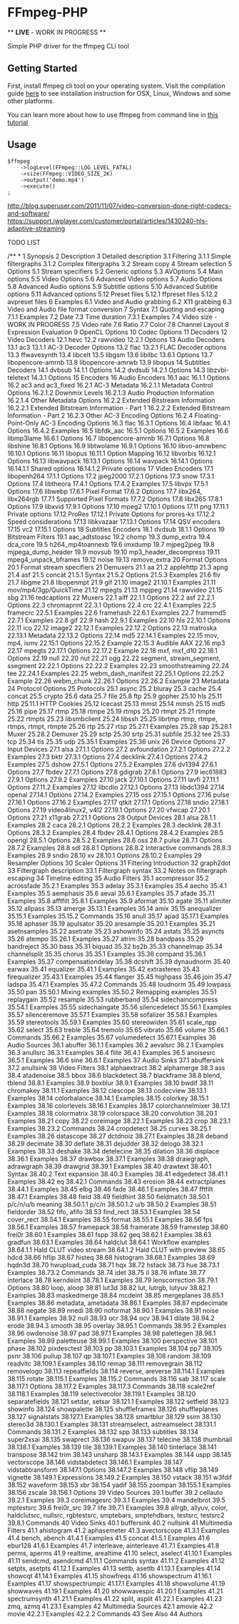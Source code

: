 # FFmpeg-PHP

** **LIVE** - WORK IN PROGRESS **

Simple PHP driver for the ffmpeg CLI tool

## Getting Started

First, install ffmpeg cli tool on your operating system. Visit the compilation guide [here](https://trac.ffmpeg.org/wiki/CompilationGuide) to see installation instruction for OSX, Linux, Windows and some other platforms.

You can learn more about how to use ffmpeg from command line in [this tutorial](http://blog.superuser.com/2012/02/24/ffmpeg-the-ultimate-video-and-audio-manipulation-tool/)

## Usage
    
    $ffmpeg
        ->logLevel(FFmpeg::LOG_LEVEL_FATAL)
        ->size(FFmpeg::VIDEO_SIZE_2K)
        ->output('demo.mp4')
        ->execute()
    ;

http://blog.superuser.com/2011/11/07/video-conversion-done-right-codecs-and-software/
https://support.jwplayer.com/customer/portal/articles/1430240-hls-adaptive-streaming

TODO LIST


/**
 *
1 Synopsis
2 Description
3 Detailed description
    3.1 Filtering
        3.1.1 Simple filtergraphs
        3.1.2 Complex filtergraphs
    3.2 Stream copy
4 Stream selection
5 Options
    5.1 Stream specifiers
    5.2 Generic options
    5.3 AVOptions
    5.4 Main options
    5.5 Video Options
    5.6 Advanced Video options
    5.7 Audio Options
    5.8 Advanced Audio options
    5.9 Subtitle options
    5.10 Advanced Subtitle options
    5.11 Advanced options
    5.12 Preset files
        5.12.1 ffpreset files
        5.12.2 avpreset files
6 Examples
    6.1 Video and Audio grabbing
    6.2 X11 grabbing
    6.3 Video and Audio file format conversion
7 Syntax
    7.1 Quoting and escaping
    7.1.1 Examples
    7.2 Date
    7.3 Time duration
    7.3.1 Examples
    7.4 Video size - WORK IN PROGRESS
    7.5 Video rate
    7.6 Ratio
    7.7 Color
    7.8 Channel Layout
8 Expression Evaluation
9 OpenCL Options
10 Codec Options
11 Decoders
12 Video Decoders
    12.1 hevc
    12.2 rawvideo
        12.2.1 Options
13 Audio Decoders
    13.1 ac3
        13.1.1 AC-3 Decoder Options
    13.2 flac
        13.2.1 FLAC Decoder options
    13.3 ffwavesynth
    13.4 libcelt
    13.5 libgsm
    13.6 libilbc
    13.6.1 Options
    13.7 libopencore-amrnb
    13.8 libopencore-amrwb
    13.9 libopus
14 Subtitles Decoders
    14.1 dvbsub
        14.1.1 Options
    14.2 dvdsub
        14.2.1 Options
    14.3 libzvbi-teletext
        14.3.1 Options
15 Encoders
16 Audio Encoders
    16.1 aac
        16.1.1 Options
    16.2 ac3 and ac3_fixed
        16.2.1 AC-3 Metadata
            16.2.1.1 Metadata Control Options
            16.2.1.2 Downmix Levels
            16.2.1.3 Audio Production Information
            16.2.1.4 Other Metadata Options
        16.2.2 Extended Bitstream Information
            16.2.2.1 Extended Bitstream Information - Part 1
            16.2.2.2 Extended Bitstream Information - Part 2
        16.2.3 Other AC-3 Encoding Options
        16.2.4 Floating-Point-Only AC-3 Encoding Options
    16.3 flac
        16.3.1 Options
    16.4 libfaac
        16.4.1 Options
        16.4.2 Examples
    16.5 libfdk_aac
        16.5.1 Options
        16.5.2 Examples
    16.6 libmp3lame
        16.6.1 Options
    16.7 libopencore-amrnb
        16.7.1 Options
    16.8 libshine
        16.8.1 Options
    16.9 libtwolame
        16.9.1 Options
    16.10 libvo-amrwbenc
        16.10.1 Options
    16.11 libopus
        16.11.1 Option Mapping
    16.12 libvorbis
        16.12.1 Options
    16.13 libwavpack
        16.13.1 Options
    16.14 wavpack
        16.14.1 Options
            16.14.1.1 Shared options
            16.14.1.2 Private options
17 Video Encoders
    17.1 libopenh264
        17.1.1 Options
    17.2 jpeg2000
        17.2.1 Options
    17.3 snow
        17.3.1 Options
    17.4 libtheora
        17.4.1 Options
        17.4.2 Examples
    17.5 libvpx
        17.5.1 Options
    17.6 libwebp
        17.6.1 Pixel Format
        17.6.2 Options
    17.7 libx264, libx264rgb
        17.7.1 Supported Pixel Formats
        17.7.2 Options
    17.8 libx265
        17.8.1 Options
    17.9 libxvid
        17.9.1 Options
    17.10 mpeg2
        17.10.1 Options
    17.11 png
        17.11.1 Private options
    17.12 ProRes
        17.12.1 Private Options for prores-ks
        17.12.2 Speed considerations
    17.13 libkvazaar
        17.13.1 Options
    17.14 QSV encoders
    17.15 vc2
        17.15.1 Options
18 Subtitles Encoders
    18.1 dvdsub
        18.1.1 Options
19 Bitstream Filters
    19.1 aac_adtstoasc
    19.2 chomp
    19.3 dump_extra
    19.4 dca_core
    19.5 h264_mp4toannexb
    19.6 imxdump
    19.7 mjpeg2jpeg
    19.8 mjpega_dump_header
    19.9 movsub
    19.10 mp3_header_decompress
    19.11 mpeg4_unpack_bframes
    19.12 noise
    19.13 remove_extra
20 Format Options
    20.1 Format stream specifiers
21 Demuxers
    21.1 aa
    21.2 applehttp
    21.3 apng
    21.4 asf
    21.5 concat
        21.5.1 Syntax
        21.5.2 Options
        21.5.3 Examples
    21.6 flv
    21.7 libgme
    21.8 libopenmpt
    21.9 gif
    21.10 image2
    21.10.1 Examples
    21.11 mov/mp4/3gp/QuickTime
    21.12 mpegts
    21.13 mpjpeg
    21.14 rawvideo
    21.15 sbg
    21.16 tedcaptions
22 Muxers
    22.1 aiff
        22.1.1 Options
    22.2 asf
        22.2.1 Options
    22.3 chromaprint
        22.3.1 Options
    22.4 crc
        22.4.1 Examples
    22.5 framecrc
        22.5.1 Examples
    22.6 framehash
        22.6.1 Examples
    22.7 framemd5
        22.7.1 Examples
    22.8 gif
    22.9 hash
        22.9.1 Examples
    22.10 hls
        22.10.1 Options
    22.11 ico
    22.12 image2
        22.12.1 Examples
        22.12.2 Options
    22.13 matroska
        22.13.1 Metadata
        22.13.2 Options
    22.14 md5
        22.14.1 Examples
    22.15 mov, mp4, ismv
        22.15.1 Options
        22.15.2 Example
        22.15.3 Audible AAX
    22.16 mp3
    22.17 mpegts
        22.17.1 Options
        22.17.2 Example
    22.18 mxf, mxf_d10
        22.18.1 Options
    22.19 null
    22.20 nut
    22.21 ogg
    22.22 segment, stream_segment, ssegment
        22.22.1 Options
        22.22.2 Examples
    22.23 smoothstreaming
    22.24 tee
        22.24.1 Examples
    22.25 webm_dash_manifest
        22.25.1 Options
        22.25.2 Example
    22.26 webm_chunk
        22.26.1 Options
        22.26.2 Example
23 Metadata
24 Protocol Options
25 Protocols
    25.1 async
    25.2 bluray
    25.3 cache
    25.4 concat
    25.5 crypto
    25.6 data
    25.7 file
    25.8 ftp
    25.9 gopher
    25.10 hls
    25.11 http
        25.11.1 HTTP Cookies
    25.12 Icecast
    25.13 mmst
    25.14 mmsh
    25.15 md5
    25.16 pipe
    25.17 rtmp
    25.18 rtmpe
    25.19 rtmps
    25.20 rtmpt
    25.21 rtmpte
    25.22 rtmpts
    25.23 libsmbclient
    25.24 libssh
    25.25 librtmp rtmp, rtmpe, rtmps, rtmpt, rtmpte
    25.26 rtp
    25.27 rtsp
        25.27.1 Examples
    25.28 sap
        25.28.1 Muxer
        25.28.2 Demuxer
    25.29 sctp
    25.30 srtp
    25.31 subfile
    25.32 tee
    25.33 tcp
    25.34 tls
    25.35 udp
        25.35.1 Examples
    25.36 unix
26 Device Options
27 Input Devices
    27.1 alsa
    27.1.1 Options
    27.2 avfoundation
        27.2.1 Options
        27.2.2 Examples
    27.3 bktr
        27.3.1 Options
    27.4 decklink
        27.4.1 Options
        27.4.2 Examples
    27.5 dshow
        27.5.1 Options
        27.5.2 Examples
    27.6 dv1394
        27.6.1 Options
    27.7 fbdev
        27.7.1 Options
    27.8 gdigrab
        27.8.1 Options
    27.9 iec61883
        27.9.1 Options
        27.9.2 Examples
    27.10 jack
        27.10.1 Options
    27.11 lavfi
        27.11.1 Options
        27.11.2 Examples
    27.12 libcdio
        27.12.1 Options
    27.13 libdc1394
    27.14 openal
        27.14.1 Options
        27.14.2 Examples
    27.15 oss
        27.15.1 Options
    27.16 pulse
        27.16.1 Options
        27.16.2 Examples
    27.17 qtkit
        27.17.1 Options
    27.18 sndio
        27.18.1 Options
    27.19 video4linux2, v4l2
        27.19.1 Options
    27.20 vfwcap
        27.20.1 Options
    27.21 x11grab
        27.21.1 Options
    28 Output Devices
        28.1 alsa
            28.1.1 Examples
    28.2 caca
28.2.1 Options
28.2.2 Examples
28.3 decklink
28.3.1 Options
28.3.2 Examples
28.4 fbdev
28.4.1 Options
28.4.2 Examples
28.5 opengl
28.5.1 Options
28.5.2 Examples
28.6 oss
28.7 pulse
28.7.1 Options
28.7.2 Examples
28.8 sdl
28.8.1 Options
28.8.2 Interactive commands
28.8.3 Examples
28.9 sndio
28.10 xv
28.10.1 Options
28.10.2 Examples
29 Resampler Options
30 Scaler Options
31 Filtering Introduction
32 graph2dot
33 Filtergraph description
33.1 Filtergraph syntax
33.2 Notes on filtergraph escaping
34 Timeline editing
35 Audio Filters
35.1 acompressor
35.2 acrossfade
35.2.1 Examples
35.3 adelay
35.3.1 Examples
35.4 aecho
35.4.1 Examples
35.5 aemphasis
35.6 aeval
35.6.1 Examples
35.7 afade
35.7.1 Examples
35.8 afftfilt
35.8.1 Examples
35.9 aformat
35.10 agate
35.11 alimiter
35.12 allpass
35.13 amerge
35.13.1 Examples
35.14 amix
35.15 anequalizer
35.15.1 Examples
35.15.2 Commands
35.16 anull
35.17 apad
35.17.1 Examples
35.18 aphaser
35.19 apulsator
35.20 aresample
35.20.1 Examples
35.21 asetnsamples
35.22 asetrate
35.23 ashowinfo
35.24 astats
35.25 asyncts
35.26 atempo
35.26.1 Examples
35.27 atrim
35.28 bandpass
35.29 bandreject
35.30 bass
35.31 biquad
35.32 bs2b
35.33 channelmap
35.34 channelsplit
35.35 chorus
35.35.1 Examples
35.36 compand
35.36.1 Examples
35.37 compensationdelay
35.38 dcshift
35.39 dynaudnorm
35.40 earwax
35.41 equalizer
35.41.1 Examples
35.42 extrastereo
35.43 firequalizer
35.43.1 Examples
35.44 flanger
35.45 highpass
35.46 join
35.47 ladspa
35.47.1 Examples
35.47.2 Commands
35.48 loudnorm
35.49 lowpass
35.50 pan
35.50.1 Mixing examples
35.50.2 Remapping examples
35.51 replaygain
35.52 resample
35.53 rubberband
35.54 sidechaincompress
35.54.1 Examples
35.55 sidechaingate
35.56 silencedetect
35.56.1 Examples
35.57 silenceremove
35.57.1 Examples
35.58 sofalizer
35.58.1 Examples
35.59 stereotools
35.59.1 Examples
35.60 stereowiden
35.61 scale_npp
35.62 select
35.63 treble
35.64 tremolo
35.65 vibrato
35.66 volume
35.66.1 Commands
35.66.2 Examples
35.67 volumedetect
35.67.1 Examples
36 Audio Sources
36.1 abuffer
36.1.1 Examples
36.2 aevalsrc
36.2.1 Examples
36.3 anullsrc
36.3.1 Examples
36.4 flite
36.4.1 Examples
36.5 anoisesrc
36.5.1 Examples
36.6 sine
36.6.1 Examples
37 Audio Sinks
37.1 abuffersink
37.2 anullsink
38 Video Filters
38.1 alphaextract
38.2 alphamerge
38.3 ass
38.4 atadenoise
38.5 bbox
38.6 blackdetect
38.7 blackframe
38.8 blend, tblend
38.8.1 Examples
38.9 boxblur
38.9.1 Examples
38.10 bwdif
38.11 chromakey
38.11.1 Examples
38.12 ciescope
38.13 codecview
38.13.1 Examples
38.14 colorbalance
38.14.1 Examples
38.15 colorkey
38.15.1 Examples
38.16 colorlevels
38.16.1 Examples
38.17 colorchannelmixer
38.17.1 Examples
38.18 colormatrix
38.19 colorspace
38.20 convolution
38.20.1 Examples
38.21 copy
38.22 coreimage
38.22.1 Examples
38.23 crop
38.23.1 Examples
38.23.2 Commands
38.24 cropdetect
38.25 curves
38.25.1 Examples
38.26 datascope
38.27 dctdnoiz
38.27.1 Examples
38.28 deband
38.29 decimate
38.30 deflate
38.31 dejudder
38.32 delogo
38.32.1 Examples
38.33 deshake
38.34 detelecine
38.35 dilation
38.36 displace
38.36.1 Examples
38.37 drawbox
38.37.1 Examples
38.38 drawgraph, adrawgraph
38.39 drawgrid
38.39.1 Examples
38.40 drawtext
38.40.1 Syntax
38.40.2 Text expansion
38.40.3 Examples
38.41 edgedetect
38.41.1 Examples
38.42 eq
38.42.1 Commands
38.43 erosion
38.44 extractplanes
38.44.1 Examples
38.45 elbg
38.46 fade
38.46.1 Examples
38.47 fftfilt
38.47.1 Examples
38.48 field
38.49 fieldhint
38.50 fieldmatch
38.50.1 p/c/n/u/b meaning
38.50.1.1 p/c/n
38.50.1.2 u/b
38.50.2 Examples
38.51 fieldorder
38.52 fifo, afifo
38.53 find_rect
38.53.1 Examples
38.54 cover_rect
38.54.1 Examples
38.55 format
38.55.1 Examples
38.56 fps
38.56.1 Examples
38.57 framepack
38.58 framerate
38.59 framestep
38.60 frei0r
38.60.1 Examples
38.61 fspp
38.62 geq
38.62.1 Examples
38.63 gradfun
38.63.1 Examples
38.64 haldclut
38.64.1 Workflow examples
38.64.1.1 Hald CLUT video stream
38.64.1.2 Hald CLUT with preview
38.65 hdcd
38.66 hflip
38.67 histeq
38.68 histogram
38.68.1 Examples
38.69 hqdn3d
38.70 hwupload_cuda
38.71 hqx
38.72 hstack
38.73 hue
38.73.1 Examples
38.73.2 Commands
38.74 idet
38.75 il
38.76 inflate
38.77 interlace
38.78 kerndeint
38.78.1 Examples
38.79 lenscorrection
38.79.1 Options
38.80 loop, aloop
38.81 lut3d
38.82 lut, lutrgb, lutyuv
38.82.1 Examples
38.83 maskedmerge
38.84 mcdeint
38.85 mergeplanes
38.85.1 Examples
38.86 metadata, ametadata
38.86.1 Examples
38.87 mpdecimate
38.88 negate
38.89 nnedi
38.90 noformat
38.90.1 Examples
38.91 noise
38.91.1 Examples
38.92 null
38.93 ocr
38.94 ocv
38.94.1 dilate
38.94.2 erode
38.94.3 smooth
38.95 overlay
38.95.1 Commands
38.95.2 Examples
38.96 owdenoise
38.97 pad
38.97.1 Examples
38.98 palettegen
38.98.1 Examples
38.99 paletteuse
38.99.1 Examples
38.100 perspective
38.101 phase
38.102 pixdesctest
38.103 pp
38.103.1 Examples
38.104 pp7
38.105 psnr
38.106 pullup
38.107 qp
38.107.1 Examples
38.108 random
38.109 readvitc
38.109.1 Examples
38.110 remap
38.111 removegrain
38.112 removelogo
38.113 repeatfields
38.114 reverse, areverse
38.114.1 Examples
38.115 rotate
38.115.1 Examples
38.115.2 Commands
38.116 sab
38.117 scale
38.117.1 Options
38.117.2 Examples
38.117.3 Commands
38.118 scale2ref
38.118.1 Examples
38.119 selectivecolor
38.119.1 Examples
38.120 separatefields
38.121 setdar, setsar
38.121.1 Examples
38.122 setfield
38.123 showinfo
38.124 showpalette
38.125 shuffleframes
38.126 shuffleplanes
38.127 signalstats
38.127.1 Examples
38.128 smartblur
38.129 ssim
38.130 stereo3d
38.130.1 Examples
38.131 streamselect, astreamselect
38.131.1 Commands
38.131.2 Examples
38.132 spp
38.133 subtitles
38.134 super2xsai
38.135 swaprect
38.136 swapuv
38.137 telecine
38.138 thumbnail
38.138.1 Examples
38.139 tile
38.139.1 Examples
38.140 tinterlace
38.141 transpose
38.142 trim
38.143 unsharp
38.143.1 Examples
38.144 uspp
38.145 vectorscope
38.146 vidstabdetect
38.146.1 Examples
38.147 vidstabtransform
38.147.1 Options
38.147.2 Examples
38.148 vflip
38.149 vignette
38.149.1 Expressions
38.149.2 Examples
38.150 vstack
38.151 w3fdif
38.152 waveform
38.153 xbr
38.154 yadif
38.155 zoompan
38.155.1 Examples
38.156 zscale
38.156.1 Options
39 Video Sources
39.1 buffer
39.2 cellauto
39.2.1 Examples
39.3 coreimagesrc
39.3.1 Examples
39.4 mandelbrot
39.5 mptestsrc
39.6 frei0r_src
39.7 life
39.7.1 Examples
39.8 allrgb, allyuv, color, haldclutsrc, nullsrc, rgbtestsrc, smptebars, smptehdbars, testsrc, testsrc2
39.8.1 Commands
40 Video Sinks
40.1 buffersink
40.2 nullsink
41 Multimedia Filters
41.1 ahistogram
41.2 aphasemeter
41.3 avectorscope
41.3.1 Examples
41.4 bench, abench
41.4.1 Examples
41.5 concat
41.5.1 Examples
41.6 ebur128
41.6.1 Examples
41.7 interleave, ainterleave
41.7.1 Examples
41.8 perms, aperms
41.9 realtime, arealtime
41.10 select, aselect
41.10.1 Examples
41.11 sendcmd, asendcmd
41.11.1 Commands syntax
41.11.2 Examples
41.12 setpts, asetpts
41.12.1 Examples
41.13 settb, asettb
41.13.1 Examples
41.14 showcqt
41.14.1 Examples
41.15 showfreqs
41.16 showspectrum
41.16.1 Examples
41.17 showspectrumpic
41.17.1 Examples
41.18 showvolume
41.19 showwaves
41.19.1 Examples
41.20 showwavespic
41.20.1 Examples
41.21 spectrumsynth
41.21.1 Examples
41.22 split, asplit
41.22.1 Examples
41.23 zmq, azmq
41.23.1 Examples
42 Multimedia Sources
42.1 amovie
42.2 movie
42.2.1 Examples
42.2.2 Commands
43 See Also
44 Authors